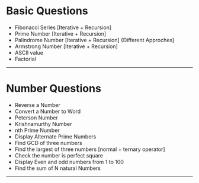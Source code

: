 # Basic Questions

* Fibonacci Series [Iterative + Recursion]
* Prime Number [Iterative + Recursion]
* Palindrome Number [Iterative + Recursion] {Different Approches}
* Armstrong Number [Iterative + Recursion]
* ASCII value 
* Factorial

<hr>

# Number Questions

* Reverse a Number
* Convert a Number to Word
* Peterson Number
* Krishnamurthy Number
* nth Prime Number
* Display Alternate Prime Numbers
* Find GCD of three numbers
* Find the largest of three numbers [normal + ternary operator]
* Check the number is perfect square
* Display Even and odd numbers from 1 to 100
* Find the sum of N natural Numbers

<hr>